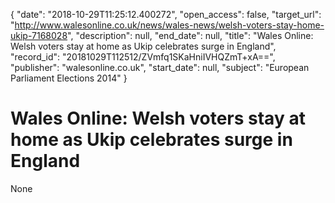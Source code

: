{
  "date": "2018-10-29T11:25:12.400272", 
  "open_access": false, 
  "target_url": "http://www.walesonline.co.uk/news/wales-news/welsh-voters-stay-home-ukip-7168028", 
  "description": null, 
  "end_date": null, 
  "title": "Wales Online: Welsh voters stay at home as Ukip celebrates surge in England", 
  "record_id": "20181029T112512/ZVmfq1SKaHniIVHQZmT+xA==", 
  "publisher": "walesonline.co.uk", 
  "start_date": null, 
  "subject": "European Parliament Elections 2014"
}

# Wales Online: Welsh voters stay at home as Ukip celebrates surge in England

None